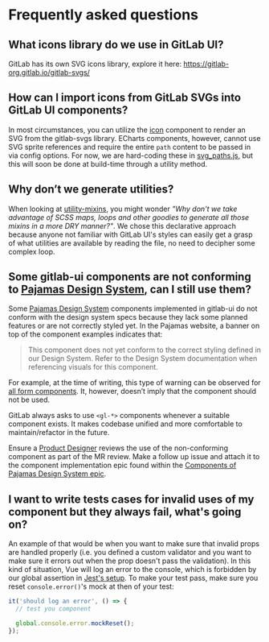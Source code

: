 # Frequently asked questions

## What icons library do we use in GitLab UI?

GitLab has its own SVG icons library, explore it here: https://gitlab-org.gitlab.io/gitlab-svgs/

## How can I import icons from GitLab SVGs into GitLab UI components?

In most circumstances, you can utilize the [icon](https://gitlab-org.gitlab.io/gitlab-ui/?path=/story/base-icon--default) component to render an SVG from the gitlab-svgs library. ECharts components, however, cannot use SVG sprite references and require the entire `path` content to be passed in via config options. For now, we are hard-coding these in [svg_paths.js](src/utils/svgs/svg_paths.js), but this will soon be done at build-time through a utility method.

## Why don’t we generate utilities?

When looking at [utility-mixins](src/scss/utility-mixins/index.scss), you might wonder _"Why don't we take advantage of SCSS maps, loops and other goodies to generate all those mixins in a more DRY manner?"_. We chose this declarative approach because anyone not familiar with GitLab UI's styles can easily get a grasp of what utilities are available by reading the file, no need to decipher some complex loop.

## Some gitlab-ui components are not conforming to [Pajamas Design System](https://design.gitlab.com/), can I still use them?
Some [Pajamas Design System](https://design.gitlab.com/) components implemented in gitlab-ui do not conform with the design system specs because they lack some planned features or are not correctly styled yet. In the Pajamas website, a banner on top of the component examples indicates that:

> This component does not yet conform to the correct styling defined in our Design System. Refer to the Design System documentation when referencing visuals for this component.

For example, at the time of writing, this type of warning can be observed for [all form components](https://design.gitlab.com/components/forms). It, however, doesn’t imply that the component should not be used.

GitLab always asks to use `<gl-*>` components whenever a suitable component exists. It makes codebase unified and more comfortable to maintain/refactor in the future.

Ensure a [Product Designer](https://about.gitlab.com/company/team/?department=ux-department) reviews the use of the non-conforming component as part of the MR review. Make a follow up issue and attach it to the component implementation epic found within the [Components of Pajamas Design System epic](https://gitlab.com/groups/gitlab-org/-/epics/973).

## I want to write tests cases for invalid uses of my component but they always fail, what's going on?

An example of that would be when you want to make sure that invalid props are handled properly
(i.e. you defined a custom validator and you want to make sure it errors out when the prop
doesn't pass the validation). In this kind of situation, Vue will log an error to the console,
which is forbidden by our global assertion in [Jest's setup](tests/jest_setup.js). To make your
test pass, make sure you reset `console.error()`'s mock at then of your test:

```js
it('should log an error', () => {
  // test you component

  global.console.error.mockReset();
});
```
